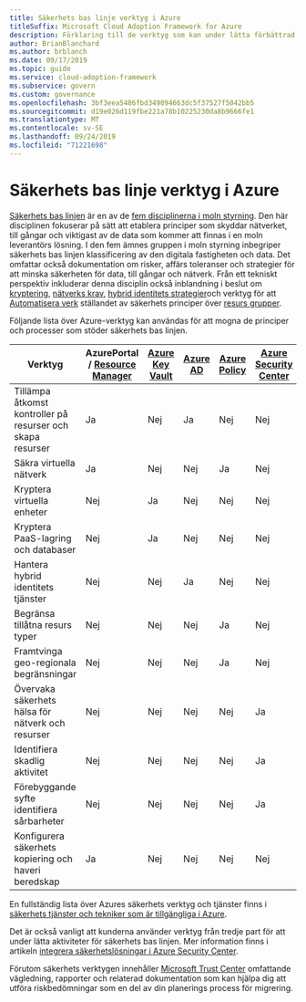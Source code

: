 ```yaml
---
title: Säkerhets bas linje verktyg i Azure
titleSuffix: Microsoft Cloud Adoption Framework for Azure
description: Förklaring till de verktyg som kan under lätta förbättrad säkerhets bas linje i Azure.
author: BrianBlanchard
ms.author: brblanch
ms.date: 09/17/2019
ms.topic: guide
ms.service: cloud-adoption-framework
ms.subservice: govern
ms.custom: governance
ms.openlocfilehash: 3bf3eea5486fbd349094663dc5f37527f5042bb5
ms.sourcegitcommit: d19e026d119fbe221a78b10225230da8b9666fe1
ms.translationtype: MT
ms.contentlocale: sv-SE
ms.lasthandoff: 09/24/2019
ms.locfileid: "71221698"
---
```

# <a name="security-baseline-tools-in-azure"></a>Säkerhets bas linje verktyg i Azure

[Säkerhets bas linjen](./index.md) är en av de [fem disciplinerna i moln styrning](../governance-disciplines.md). Den här disciplinen fokuserar på sätt att etablera principer som skyddar nätverket, till gångar och viktigast av de data som kommer att finnas i en moln leverantörs lösning. I den fem ämnes gruppen i moln styrning inbegriper säkerhets bas linjen klassificering av den digitala fastigheten och data. Det omfattar också dokumentation om risker, affärs toleranser och strategier för att minska säkerheten för data, till gångar och nätverk. Från ett tekniskt perspektiv inkluderar denna disciplin också inblandning i beslut om [kryptering](../../decision-guides/encryption/index.md), [nätverks krav](../../decision-guides/software-defined-network/index.md), [hybrid identitets strategier](../../decision-guides/identity/index.md)och verktyg för att [Automatisera verk](../../decision-guides/policy-enforcement/index.md) ställandet av säkerhets principer över [resurs grupper](../../decision-guides/resource-consistency/index.md).

Följande lista över Azure-verktyg kan användas för att mogna de principer och processer som stöder säkerhets bas linjen.

| Verktyg | [](https://azure.microsoft.com/features/azure-portal)AzurePortal / [Resource Manager](https://docs.microsoft.com/azure/azure-resource-manager/resource-group-overview)  | [Azure Key Vault](https://docs.microsoft.com/azure/key-vault)  | [Azure AD](https://docs.microsoft.com/azure/active-directory/fundamentals/active-directory-whatis) | [Azure Policy](https://docs.microsoft.com/azure/governance/policy/overview) | [Azure Security Center](https://docs.microsoft.com/azure/security-center/security-center-intro) | [Azure Monitor](https://docs.microsoft.com/azure/azure-monitor/overview) |
|------------------------------------------------------------|---------------------------------|-----------------|----------|--------------|-----------------------|---------------|
| Tillämpa åtkomst kontroller på resurser och skapa resurser   | Ja                             | Nej              | Ja      | Nej           | Nej                    | Nej            |
| Säkra virtuella nätverk                                    | Ja                             | Nej              | Nej       | Ja          | Nej                    | Nej            |
| Kryptera virtuella enheter                                     | Nej                              | Ja             | Nej       | Nej           | Nej                    | Nej            |
| Kryptera PaaS-lagring och databaser                         | Nej                              | Ja             | Nej       | Nej           | Nej                    | Nej            |
| Hantera hybrid identitets tjänster                            | Nej                              | Nej              | Ja      | Nej           | Nej                    | Nej            |
| Begränsa tillåtna resurs typer                         | Nej                              | Nej              | Nej       | Ja          | Nej                    | Nej            |
| Framtvinga geo-regionala begränsningar                          | Nej                              | Nej              | Nej       | Ja          | Nej                    | Nej            |
| Övervaka säkerhets hälsa för nätverk och resurser          | Nej                              | Nej              | Nej       | Nej           | Ja                   | Ja           |
| Identifiera skadlig aktivitet                                  | Nej                              | Nej              | Nej       | Nej           | Ja                   | Ja           |
| Förebyggande syfte identifiera sårbarheter                        | Nej                              | Nej              | Nej       | Nej           | Ja                   | Nej            |
| Konfigurera säkerhets kopiering och haveri beredskap                     | Ja                             | Nej              | Nej       | Nej           | Nej                    | Nej            |

En fullständig lista över Azures säkerhets verktyg och tjänster finns i [säkerhets tjänster och tekniker som är tillgängliga i Azure](https://docs.microsoft.com/azure/security/azure-security-services-technologies).

Det är också vanligt att kunderna använder verktyg från tredje part för att under lätta aktiviteter för säkerhets bas linjen. Mer information finns i artikeln [integrera säkerhetslösningar i Azure Security Center](https://docs.microsoft.com/azure/security-center/security-center-partner-integration).

Förutom säkerhets verktygen innehåller [Microsoft Trust Center](https://www.microsoft.com/trustcenter/guidance/risk-assessment) omfattande vägledning, rapporter och relaterad dokumentation som kan hjälpa dig att utföra riskbedömningar som en del av din planerings process för migrering.
